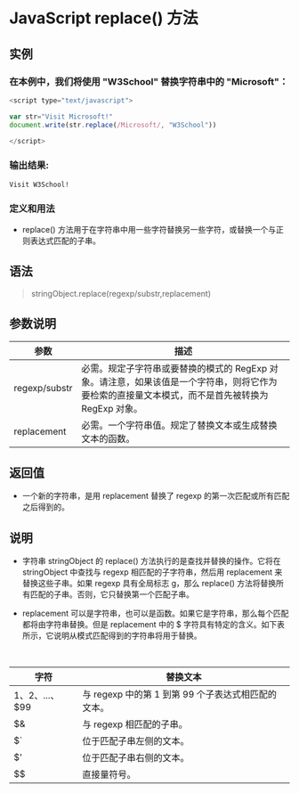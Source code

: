 <!--
 * @Autor: za-wangxuezhong
 * @Date: 2020-10-08 17:07:55
 * @LastEditors: za-wangxuezhong
 * @LastEditTime: 2020-11-23 18:26:59
 * @Description:
 * @ToDo:
 * @JiraID: SOMPO-
-->
<!-- es5 -->
<!-- Str -->
# JavaScript replace() 方法
## 实例

### 在本例中，我们将使用 "W3School" 替换字符串中的 "Microsoft"：
```JavaScript
<script type="text/javascript">

var str="Visit Microsoft!"
document.write(str.replace(/Microsoft/, "W3School"))

</script>
```
### 输出结果:
```
Visit W3School!
```
### 定义和用法

- replace() 方法用于在字符串中用一些字符替换另一些字符，或替换一个与正则表达式匹配的子串。



## 语法

> stringObject.replace(regexp/substr,replacement)


## 参数说明
|参数|描述|
|-|-|
|regexp/substr|必需。规定子字符串或要替换的模式的 RegExp 对象。请注意，如果该值是一个字符串，则将它作为要检索的直接量文本模式，而不是首先被转换为 RegExp 对象。|
|replacement|必需。一个字符串值。规定了替换文本或生成替换文本的函数。|


## 返回值
- 一个新的字符串，是用 replacement 替换了 regexp 的第一次匹配或所有匹配之后得到的。

## 说明
- 字符串 stringObject 的 replace() 方法执行的是查找并替换的操作。它将在 stringObject 中查找与 regexp 相匹配的子字符串，然后用 replacement 来替换这些子串。如果 regexp 具有全局标志 g，那么 replace() 方法将替换所有匹配的子串。否则，它只替换第一个匹配子串。

- replacement 可以是字符串，也可以是函数。如果它是字符串，那么每个匹配都将由字符串替换。但是 replacement 中的 $ 字符具有特定的含义。如下表所示，它说明从模式匹配得到的字符串将用于替换。
<br/>

|字符|替换文本|
|-|-|
|$1、$2、...、$99|与 regexp 中的第 1 到第 99 个子表达式相匹配的文本。|
|$&|与 regexp 相匹配的子串。|
|$`|位于匹配子串左侧的文本。|
|$'|位于匹配子串右侧的文本。|
|$$|直接量符号。|

<div style="display:none">
replace(//g);
</div>



